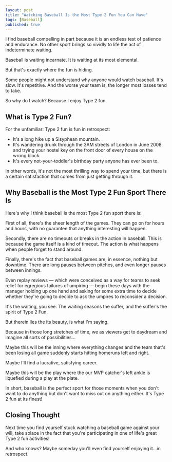 ```yaml
---
layout: post
title: "Watching Baseball Is the Most Type 2 Fun You Can Have"
tags: [Baseball]
published: true
---
```


I find baseball compelling in part because it is an endless test of patience and endurance. No other sport brings so vividly to life the act of indeterminate waiting.

Baseball is waiting incarnate. It is waiting at its most elemental.

But that's exactly where the fun is hiding.

Some people might not understand why anyone would watch baseball. It's slow. It's repetitive. And the worse your team is, the longer most losses tend to take.

So why do I watch? Because I enjoy Type 2 fun.

## What is Type 2 Fun?

For the unfamiliar: Type 2 fun is fun in retrospect:

- It's a long hike up a Sisyphean mountain.
- It's wandering drunk through the 3AM streets of London in June 2008 and trying your hostel key on the front door of every house on the wrong block.
- It's every not-your-toddler's birthday party anyone has ever been to.

In other words, it's not the most thrilling way to spend your time, but there is a certain satisfaction that comes from just getting through it.

## Why Baseball is the Most Type 2 Fun Sport There Is

Here's why I think baseball is the most Type 2 fun sport there is:

First of all, there's the sheer length of the games. They can go on for hours and hours, with no guarantee that anything interesting will happen.

Secondly, there are no timeouts or breaks in the action in baseball. This is because the game itself is a kind of timeout. The action is what happens when people forget to stand around.

Finally, there's the fact that baseball games are, in essence, nothing but downtime. There are long pauses between pitches, and even longer pauses between innings.

Even replay reviews — which were conceived as a way for teams to seek relief for egregious failures of umpiring — begin these days with the manager holding up one hand and asking for some extra time to decide whether they're going to decide to ask the umpires to reconsider a decision.

It's the waiting, you see. The waiting seasons the suffer, and the suffer's the spirit of Type 2 Fun.

But therein lies the its beauty, is what I'm saying.

Because in those long stretches of time, we as viewers get to daydream and imagine all sorts of possibilities...

Maybe this will be the inning where everything changes and the team that's been losing all game suddenly starts hitting homeruns left and right.

Maybe I'll find a lucrative, satisfying career.

Maybe this will be the play where the our MVP catcher's left ankle is liquefied during a play at the plate.

In short, baseball is the perfect sport for those moments when you don't want to do anything but don't want to miss out on anything either. It's Type 2 fun at its finest!

## Closing Thought

Next time you find yourself stuck watching a baseball game against your will, take solace in the fact that you're participating in one of life's great Type 2 fun activities!

And who knows? Maybe someday you'll even find yourself enjoying it...in retrospect.